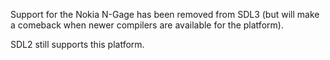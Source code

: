 Support for the Nokia N-Gage has been removed from SDL3 (but will make a
comeback when newer compilers are available for the platform).

SDL2 still supports this platform.

